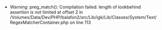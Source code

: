- Warning: preg_match(): Compilation failed: length of lookbehind assertion is not limited at offset 2 in /Volumes/Data/Dev/PHP/balafon2/src/Lib/igk/Lib/Classes/System/Text/RegexMatcherContainer.php on line 113